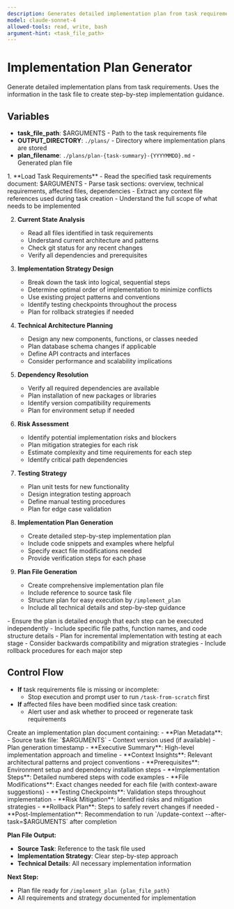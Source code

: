 ```yaml
---
description: Generates detailed implementation plan from task requirements with inherited context chain
model: claude-sonnet-4
allowed-tools: read, write, bash
argument-hint: <task_file_path>
---
```


# Implementation Plan Generator

<instruction>
Generate detailed implementation plans from task requirements. Uses the information in the task file to create step-by-step implementation guidance.
</instruction>

## Variables
- **task_file_path**: $ARGUMENTS - Path to the task requirements file
- **OUTPUT_DIRECTORY**: `./plans/` - Directory where implementation plans are stored
- **plan_filename**: `./plans/plan-{task-summary}-{YYYYMMDD}.md` - Generated plan file

<workflow>
1. **Load Task Requirements**
   <thinking>
   - Read the specified task requirements document: $ARGUMENTS
   - Parse task sections: overview, technical requirements, affected files, dependencies
   - Extract any context file references used during task creation
   - Understand the full scope of what needs to be implemented
   </thinking>

2. **Current State Analysis**
   <thinking>
   - Read all files identified in task requirements
   - Understand current architecture and patterns
   - Check git status for any recent changes
   - Verify all dependencies and prerequisites
   </thinking>

3. **Implementation Strategy Design**
   - Break down the task into logical, sequential steps
   - Determine optimal order of implementation to minimize conflicts
   - Use existing project patterns and conventions
   - Identify testing checkpoints throughout the process
   - Plan for rollback strategies if needed

4. **Technical Architecture Planning**
   - Design any new components, functions, or classes needed
   - Plan database schema changes if applicable
   - Define API contracts and interfaces
   - Consider performance and scalability implications

5. **Dependency Resolution**
   - Verify all required dependencies are available
   - Plan installation of new packages or libraries
   - Identify version compatibility requirements
   - Plan for environment setup if needed

6. **Risk Assessment**
   - Identify potential implementation risks and blockers
   - Plan mitigation strategies for each risk
   - Estimate complexity and time requirements for each step
   - Identify critical path dependencies

7. **Testing Strategy**
   - Plan unit tests for new functionality
   - Design integration testing approach
   - Define manual testing procedures
   - Plan for edge case validation

8. **Implementation Plan Generation**
   <thinking>
   - Create detailed step-by-step implementation plan
   - Include code snippets and examples where helpful
   - Specify exact file modifications needed
   - Provide verification steps for each phase
   </thinking>

9. **Plan File Generation**
   <thinking>
   - Create comprehensive implementation plan file
   - Include reference to source task file
   - Structure plan for easy execution by `/implement_plan`
   - Include all technical details and step-by-step guidance
   </thinking>
</workflow>

<instructions>
- Ensure the plan is detailed enough that each step can be executed independently
- Include specific file paths, function names, and code structure details
- Plan for incremental implementation with testing at each stage
- Consider backwards compatibility and migration strategies
- Include rollback procedures for each major step
</instructions>

## Control Flow
- **If** task requirements file is missing or incomplete:
  - Stop execution and prompt user to run `/task-from-scratch` first
- **If** affected files have been modified since task creation:
  - Alert user and ask whether to proceed or regenerate task requirements

<output>
Create an implementation plan document containing:
- **Plan Metadata**:
  - Source task file: `$ARGUMENTS`
  - Context version used (if available)
  - Plan generation timestamp
- **Executive Summary**: High-level implementation approach and timeline
- **Context Insights**: Relevant architectural patterns and project conventions
- **Prerequisites**: Environment setup and dependency installation steps
- **Implementation Steps**: Detailed numbered steps with code examples
- **File Modifications**: Exact changes needed for each file (with context-aware suggestions)
- **Testing Checkpoints**: Validation steps throughout implementation
- **Risk Mitigation**: Identified risks and mitigation strategies
- **Rollback Plan**: Steps to safely revert changes if needed
- **Post-Implementation**: Recommendation to run `/update-context --after-task=$ARGUMENTS` after completion

**Plan File Output:**
- **Source Task**: Reference to the task file used
- **Implementation Strategy**: Clear step-by-step approach
- **Technical Details**: All necessary implementation information

**Next Step:**
- Plan file ready for `/implement_plan {plan_file_path}`
- All requirements and strategy documented for implementation
</output>
